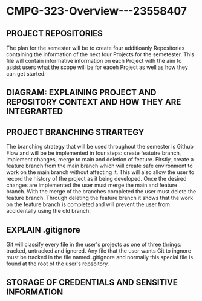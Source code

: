 # CMPG-323-Overview---23558407

## PROJECT REPOSITORIES
The plan for the semester will be to create four additioanly Repositories containing the information of the next four Projects for the semetester.  This file will contain informative information on each Project with the aim to assist users what the scope will be for eaceh Project as well as how they can get started.

## DIAGRAM: EXPLAINING PROJECT AND REPOSITORY CONTEXT AND HOW THEY ARE INTEGRARTED


## PROJECT BRANCHING STRARTEGY
The branching strategy that will be used throughout the semester is Github Flow and will be be implemented in four steps: create featutre branch, implement changes, merge to main and deletion of feature.
Firstly, create a feature branch from the main branch which will create safe environment to work on the main branch without affecting it. This will also allow the user to record the history of the project as it being developed.  Once the desired changes are implemented the user must merge the main and feature branch.  With the merge of the branches completed the user must delete the feature branch.  Through deleting the feature branch it shows that the work on the feature branch is completed and will prevent the user from accidentally using the old branch. 

## EXPLAIN .gitignore
Git will classify every file in the user's projects as one of three thrings: tracked, untracked and ignored. Any file that the user wants Git to ingnore must be tracked in the file named .gitignore and normally this special file is found at the root of the user's repsoitory.  

## STORAGE OF CREDENTIALS AND SENSITIVE INFORMATION
